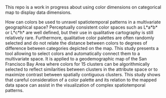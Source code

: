 This repo is a work in progress about using color dimensions on categorical map to display data dimensions.

How can colors be used to unravel spatiotemporal patterns in a multivariate geographical space? Perceptually consistent color spaces such as L\*a\*b\* or L\*c\*h\* are well defined, but their use in qualitative cartography is still relatively rare. Furthermore, qualitative color palettes are often randomly selected and do not relate the distance between colors to degrees of difference between categories depicted on the map. This study presents a tool allowing to select colors and automatically connect them to a multivariate space. It is applied to a geodemographic map of the San Francisco Bay Area where colors for 15 clusters can be algorithmically selected to reflect similarities  between clusters in the attribute space or to maximize contrast between spatially contiguous clusters. This study shows that careful consideration of a color palette and its relation to the mapped data space can assist in the visualization of complex spatiotemporal patterns.